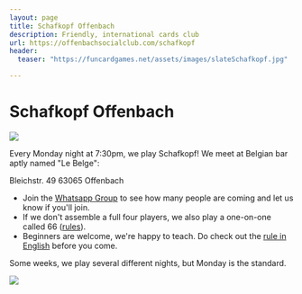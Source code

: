 ```yaml
---
layout: page
title: Schafkopf Offenbach
description: Friendly, international cards club
url: https://offenbachsocialclub.com/schafkopf
header:
  teaser: "https://funcardgames.net/assets/images/slateSchafkopf.jpg"

---
```

# Schafkopf Offenbach  
![](https://funcardgames.net/assets/images/slateSchafkopf.jpg)

Every Monday night at 7:30pm, we play Schafkopf!
We meet at Belgian bar aptly named "Le Belge":

Bleichstr. 49 
63065 Offenbach

- Join the [Whatsapp Group](https://chat.whatsapp.com/LnXB5OXRJIkLFzX3GVtqlL) to see how many people are coming and let us know if you'll join.
- If we don't assemble a full four players, we also play a one-on-one called 66 ([rules](https://funcardgames.net/sixtysix)).  
- Beginners are welcome, we're happy to teach. Do check out the [rule in English](https://funcardgames.net/schafkopf) before you come.

Some weeks, we play several different nights, but Monday is the standard.

![](https://funcardgames.net/assets/images/schafkopf.jpg)